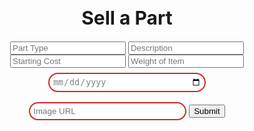 <html lang="en">
  <head>
    <meta charset="UTF-8" />
    <meta http-equiv="X-UA-Compatible" content="IE=edge" />
    <meta name="viewport" content="width=device-width, initial-scale=1.0" />
    <title>Sell a Part</title>
  </head>

  <body>
    <h1 style="text-align: center; font-size: 30px">
Sell a Part
    </h1>
 <div style="margin: 0 auto; text-align: center">
    <input type="text" id="partType" name="partType" placeholder="Part Type">
    <input type="text" id="description" name="description" placeholder="Description">
    <input type="text" id="initialCost" name="initialCost" placeholder="Starting Cost">
    <input type="text" id="weight" name="weight" placeholder="Weight of Item">
    <input type="date" id="endDate" name="endDate" placeholder="MM-dd-yyyy" style="width: 50%;
  padding: 5px 5px;
  margin: 8px 0;
  box-sizing: border-box;
  border: 2px solid #CD2A2A;
  border-radius: 40px;
  color: gray;">
    <input type="url" id="imageUrl" name="imageUrl" placeholder="Image URL" style="width: 50%;
  padding: 5px 5px;
  margin: 8px 0;
  box-sizing: border-box;
  border: 2px solid #CD2A2A;
  border-radius: 40px;
  color: gray;">
    <button type="submit" onclick="formSubmit()">Submit</button>
    <br>
</div>

<script type="text/javascript">
    function formSubmit() {
        let partType = document.getElementById("partType").value;
        let description = document.getElementById("description").value;
        let initialCost = document.getElementById("initialCost").value;
        let endDate = document.getElementById("endDate").value;
        let weight = document.getElementById("weight").value;
        let imageUrl = document.getElementById("imageUrl").value;
        // console.log(email);

        console.log(gender);
        console.log(dob);
var myHeaders = new Headers();
myHeaders.append("Content-Type", "application/json");
data = {partType: partType, description: description, initialCost: initialCost, endDate: endDate, weight: weight, imageUrl: imageUrl}
var requestOptions = {
  method: 'POST',
  headers: myHeaders,
  redirect: 'manual',
  body: JSON.stringify(data)
};
         fetch(
          `https://f1-backend.aadit.dev/api/item/newItem`,requestOptions
        )
          .then(response => response.text())
  .then(result => {
    console.log(result);
    if (result == `${partType} listed successfully!`) {
      window.location.href = "https://aaditgupta21.github.io/reunion/sellnav/listings";
    } else {
      alert("Error");
    }
  })
  .catch(error => console.log('error', error));

    }
</script>
